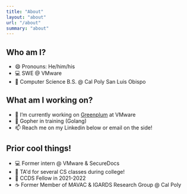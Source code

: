```yaml
---
title: "About"
layout: "about"
url: "/about"
summary: "about"
---
```


## Who am I?

- 😄 Pronouns: He/him/his
- 💻 SWE @ VMware
- 🏫 Computer Science B.S. @ Cal Poly San Luis Obispo

## What am I working on?
- 🔭 I’m currently working on [Greenplum](https://tanzu.vmware.com/greenplum) at VMware 
- 🌱 Gopher in training (Golang)
- 📫 Reach me on my Linkedin below or email on the side!

## Prior cool things!
- 💻 Former intern @ VMware & SecureDocs
- 🏫 TA'd for several CS classes during college! 
- 📔 CCDS Fellow in 2021-2022
- ☕ Former Member of MAVAC & IGARDS Research Group @ Cal Poly
